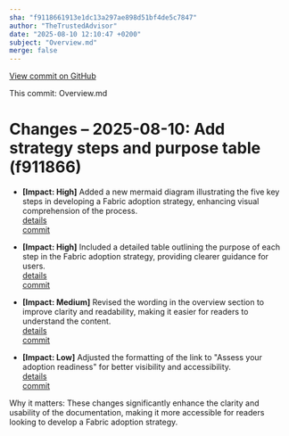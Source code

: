 ```yaml
---
sha: "f9118661913e1dc13a297ae898d51bf4de5c7847"
author: "TheTrustedAdvisor"
date: "2025-08-10 12:10:47 +0200"
subject: "Overview.md"
merge: false
---
```


[View commit on GitHub](https://github.com/TheTrustedAdvisor/FabricAdoptionFramework/commit/f9118661913e1dc13a297ae898d51bf4de5c7847)

This commit: Overview.md

# Changes – 2025-08-10: Add strategy steps and purpose table (f911866)

- **[Impact: High]** Added a new mermaid diagram illustrating the five key steps in developing a Fabric adoption strategy, enhancing visual comprehension of the process.  
   [details](/docs/about/changes/2025-08-10-overview)  
   [commit](https://github.com/TheTrustedAdvisor/FabricAdoptionFramework/commit/f9118661913e1dc13a297ae898d51bf4de5c7847)

- **[Impact: High]** Included a detailed table outlining the purpose of each step in the Fabric adoption strategy, providing clearer guidance for users.  
   [details](/docs/about/changes/2025-08-10-overview)  
   [commit](https://github.com/TheTrustedAdvisor/FabricAdoptionFramework/commit/f9118661913e1dc13a297ae898d51bf4de5c7847)

- **[Impact: Medium]** Revised the wording in the overview section to improve clarity and readability, making it easier for readers to understand the content.  
   [details](/docs/about/changes/2025-08-10-overview)  
   [commit](https://github.com/TheTrustedAdvisor/FabricAdoptionFramework/commit/f9118661913e1dc13a297ae898d51bf4de5c7847)

- **[Impact: Low]** Adjusted the formatting of the link to "Assess your adoption readiness" for better visibility and accessibility.  
   [details](/docs/about/changes/2025-08-10-overview)  
   [commit](https://github.com/TheTrustedAdvisor/FabricAdoptionFramework/commit/f9118661913e1dc13a297ae898d51bf4de5c7847)

Why it matters: These changes significantly enhance the clarity and usability of the documentation, making it more accessible for readers looking to develop a Fabric adoption strategy.
